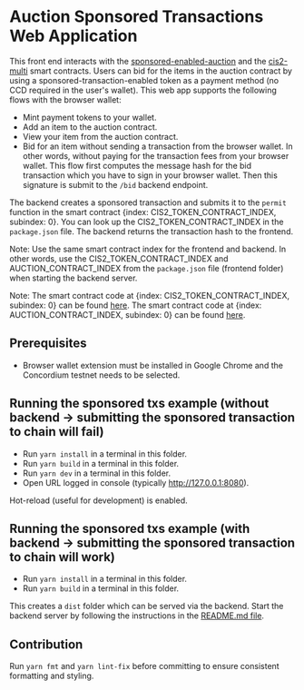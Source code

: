 # Auction Sponsored Transactions Web Application

This front end interacts with the [sponsored-enabled-auction](https://github.com/Concordium/concordium-rust-smart-contracts/tree/main/examples/sponsored-tx-enabled-auction) and the [cis2-multi](https://github.com/Concordium/concordium-rust-smart-contracts/tree/main/examples/cis2-multi) smart contracts. Users can bid for the items in the auction contract by using a sponsored-transaction-enabled token as a payment method (no CCD required in the user's wallet). This web app supports the following flows with the browser wallet:

-   Mint payment tokens to your wallet.
-   Add an item to the auction contract.
-   View your item from the auction contract.
-   Bid for an item without sending a transaction from the browser wallet. In other words, without paying for the transaction fees from your browser wallet. This flow first computes the message hash for the bid transaction which you have to sign in your browser wallet. Then this signature is submit to the `/bid` backend endpoint.

The backend creates a sponsored transaction and submits it to the `permit` function in the smart contract {index: CIS2_TOKEN_CONTRACT_INDEX, subindex: 0}. You can look up the CIS2_TOKEN_CONTRACT_INDEX in the `package.json` file. The backend returns the transaction hash to the frontend.

Note: Use the same smart contract index for the frontend and backend. In other words, use the CIS2_TOKEN_CONTRACT_INDEX and AUCTION_CONTRACT_INDEX from the `package.json` file (frontend folder) when starting the backend server.

Note:
The smart contract code at {index: CIS2_TOKEN_CONTRACT_INDEX, subindex: 0} can be found [here](https://github.com/Concordium/concordium-rust-smart-contracts/tree/main/examples/cis2-multi).
The smart contract code at {index: AUCTION_CONTRACT_INDEX, subindex: 0} can be found [here](https://github.com/Concordium/concordium-rust-smart-contracts/tree/main/examples/sponsored-tx-enabled-auction).

## Prerequisites

-   Browser wallet extension must be installed in Google Chrome and the Concordium testnet needs to be selected.

## Running the sponsored txs example (without backend -> submitting the sponsored transaction to chain will fail)

-   Run `yarn install` in a terminal in this folder.
-   Run `yarn build` in a terminal in this folder.
-   Run `yarn dev` in a terminal in this folder.
-   Open URL logged in console (typically http://127.0.0.1:8080).

Hot-reload (useful for development) is enabled.

## Running the sponsored txs example (with backend -> submitting the sponsored transaction to chain will work)

-   Run `yarn install` in a terminal in this folder.
-   Run `yarn build` in a terminal in this folder.

This creates a `dist` folder which can be served via the backend. Start the backend server by following the instructions in the [README.md file](../backend/README.md).

## Contribution

Run `yarn fmt` and `yarn lint-fix` before committing to ensure consistent formatting and styling.
